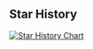 ## Star History

[![Star History Chart](https://api.star-history.com/svg?repos=mlvlab/MCTF,mlvlab/vid-TLDR,mlvlab/SageMix,mlvlab/PointWOLF,mlvlab/RPO,mlvlab/SPoTr&type=Timeline)](https://star-history.com/#mlvlab/MCTF&mlvlab/vid-TLDR&mlvlab/SageMix&mlvlab/PointWOLF&mlvlab/RPO&mlvlab/SPoTr&Timeline)
